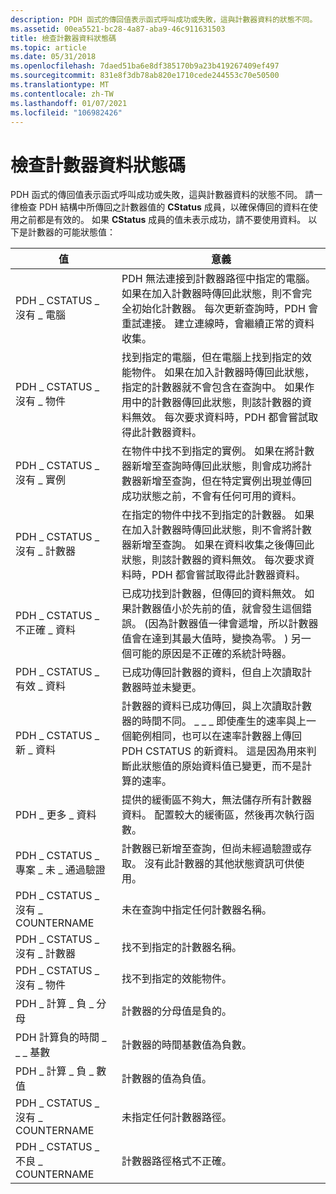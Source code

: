 ```yaml
---
description: PDH 函式的傳回值表示函式呼叫成功或失敗，這與計數器資料的狀態不同。
ms.assetid: 00ea5521-bc28-4a87-aba9-46c911631503
title: 檢查計數器資料狀態碼
ms.topic: article
ms.date: 05/31/2018
ms.openlocfilehash: 7daed51ba6e8df385170b9a23b419267409ef497
ms.sourcegitcommit: 831e8f3db78ab820e1710cede244553c70e50500
ms.translationtype: MT
ms.contentlocale: zh-TW
ms.lasthandoff: 01/07/2021
ms.locfileid: "106982426"
---
```

# <a name="checking-counter-data-status-codes"></a>檢查計數器資料狀態碼

PDH 函式的傳回值表示函式呼叫成功或失敗，這與計數器資料的狀態不同。 請一律檢查 PDH 結構中所傳回之計數器值的 **CStatus** 成員，以確保傳回的資料在使用之前都是有效的。 如果 **CStatus** 成員的值未表示成功，請不要使用資料。 以下是計數器的可能狀態值：



| 值                              | 意義                                                                                                                                                                                                                                                                                                                                                                          |
|------------------------------------|----------------------------------------------------------------------------------------------------------------------------------------------------------------------------------------------------------------------------------------------------------------------------------------------------------------------------------------------------------------------------------|
| PDH \_ CSTATUS \_ 沒有 \_ 電腦          | PDH 無法連接到計數器路徑中指定的電腦。 如果在加入計數器時傳回此狀態，則不會完全初始化計數器。 每次更新查詢時，PDH 會重試連接。 建立連線時，會繼續正常的資料收集。                                                                  |
| PDH \_ CSTATUS \_ 沒有 \_ 物件           | 找到指定的電腦，但在電腦上找到指定的效能物件。 如果在加入計數器時傳回此狀態，指定的計數器就不會包含在查詢中。 如果作用中的計數器傳回此狀態，則該計數器的資料無效。 每次要求資料時，PDH 都會嘗試取得此計數器資料。 |
| PDH \_ CSTATUS \_ 沒有 \_ 實例         | 在物件中找不到指定的實例。 如果在將計數器新增至查詢時傳回此狀態，則會成功將計數器新增至查詢，但在特定實例出現並傳回成功狀態之前，不會有任何可用的資料。                                                                                                  |
| PDH \_ CSTATUS \_ 沒有 \_ 計數器          | 在指定的物件中找不到指定的計數器。 如果在加入計數器時傳回此狀態，則不會將計數器新增至查詢。 如果在資料收集之後傳回此狀態，則該計數器的資料無效。 每次要求資料時，PDH 都會嘗試取得此計數器資料。                                             |
| PDH \_ CSTATUS \_ 不正確 \_ 資料        | 已成功找到計數器，但傳回的資料無效。 如果計數器值小於先前的值，就會發生這個錯誤。  (因為計數器值一律會遞增，所以計數器值會在達到其最大值時，變換為零。 ) 另一個可能的原因是不正確的系統計時器。                                              |
| PDH \_ CSTATUS \_ 有效 \_ 資料          | 已成功傳回計數器的資料，但自上次讀取計數器時並未變更。                                                                                                                                                                                                                                                                    |
| PDH \_ CSTATUS \_ 新 \_ 資料            | 計數器的資料已成功傳回，與上次讀取計數器的時間不同。 \_ \_ \_ 即使產生的速率與上一個範例相同，也可以在速率計數器上傳回 PDH CSTATUS 的新資料。 這是因為用來判斷此狀態值的原始資料值已變更，而不是計算的速率。                  |
| PDH \_ 更多 \_ 資料                    | 提供的緩衝區不夠大，無法儲存所有計數器資料。 配置較大的緩衝區，然後再次執行函數。                                                                                                                                                                                                                                              |
| PDH \_ CSTATUS \_ 專案 \_ 未 \_ 通過驗證 | 計數器已新增至查詢，但尚未經過驗證或存取。 沒有此計數器的其他狀態資訊可供使用。                                                                                                                                                                                                                                 |
| PDH \_ CSTATUS \_ 沒有 \_ COUNTERNAME      | 未在查詢中指定任何計數器名稱。                                                                                                                                                                                                                                                                                                                                      |
| PDH \_ CSTATUS \_ 沒有 \_ 計數器          | 找不到指定的計數器名稱。                                                                                                                                                                                                                                                                                                                                   |
| PDH \_ CSTATUS \_ 沒有 \_ 物件           | 找不到指定的效能物件。                                                                                                                                                                                                                                                                                                                             |
| PDH \_ 計算 \_ 負 \_ 分母   | 計數器的分母值是負的。                                                                                                                                                                                                                                                                                                                                      |
| PDH 計算負的時間 \_ \_ \_ 基數      | 計數器的時間基數值為負數。                                                                                                                                                                                                                                                                                                                                         |
| PDH \_ 計算 \_ 負 \_ 數值         | 計數器的值為負值。                                                                                                                                                                                                                                                                                                                                                  |
| PDH \_ CSTATUS \_ 沒有 \_ COUNTERNAME      | 未指定任何計數器路徑。                                                                                                                                                                                                                                                                                                                                                   |
| PDH \_ CSTATUS \_ 不良 \_ COUNTERNAME     | 計數器路徑格式不正確。                                                                                                                                                                                                                                                                                                                                            |



 

 

 



